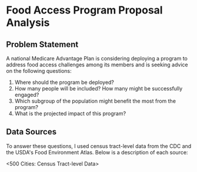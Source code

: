 # Food Access Program Proposal Analysis

## Problem Statement

A national Medicare Advantage Plan is considering deploying a program to address food access challenges among its members and is seeking advice on the following questions: 

1) Where should the program be deployed?
2) How many people will be included? How many might be successfully engaged?
3) Which subgroup of the population might benefit the most from the program?
4) What is the projected impact of this program?

## Data Sources 
To answer these questions, I used census tract-level data from the CDC and the USDA's Food Environment Atlas. Below is a description of each source: 

<500 Cities: Census Tract-level Data>

